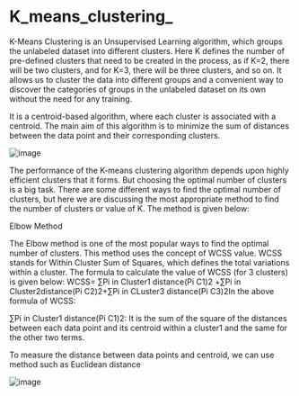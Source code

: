 # K_means_clustering_


K-Means Clustering is an Unsupervised Learning algorithm, which groups the unlabeled dataset into different clusters. Here K defines the number of pre-defined clusters that need to be created in the process, as if K=2, there will be two clusters, and for K=3, there will be three clusters, and so on.
It allows us to cluster the data into different groups and a convenient way to discover the categories of groups in the unlabeled dataset on its own without the need for any training.

It is a centroid-based algorithm, where each cluster is associated with a centroid. The main aim of this algorithm is to minimize the sum of distances between the data point and their corresponding clusters.


![image](https://user-images.githubusercontent.com/85051683/125206872-fa7ee200-e2a6-11eb-8eaf-3c4c3822dd66.png)



The performance of the K-means clustering algorithm depends upon highly efficient clusters that it forms. But choosing the optimal number of clusters is a big task. There are some different ways to find the optimal number of clusters, but here we are discussing the most appropriate method to find the number of clusters or value of K. The method is given below:

Elbow Method

The Elbow method is one of the most popular ways to find the optimal number of clusters. This method uses the concept of WCSS value. WCSS stands for Within Cluster Sum of Squares, which defines the total variations within a cluster. The formula to calculate the value of WCSS (for 3 clusters) is given below:
WCSS= ∑Pi in Cluster1 distance(Pi C1)2 +∑Pi in Cluster2distance(Pi C2)2+∑Pi in CLuster3 distance(Pi C3)2In the above formula of WCSS: 

∑Pi in Cluster1 distance(Pi C1)2: It is the sum of the square of the distances between each data point and its centroid within a cluster1 and the same for the other two terms.

To measure the distance between data points and centroid, we can use  method such as Euclidean distance

![image](https://user-images.githubusercontent.com/85051683/125206968-7c6f0b00-e2a7-11eb-9f8d-8e2cfcdc9ef6.png)

